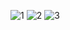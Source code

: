 ![1](https://user-images.githubusercontent.com/105069006/171213480-6695b6ae-6d2c-46a1-bc08-9bcf0bced432.png)
![2](https://user-images.githubusercontent.com/105069006/171215366-a041b37e-9038-4b01-83c9-c051a41758dd.png)
![3](https://user-images.githubusercontent.com/105069006/171215728-95a51dd3-d770-43cb-a973-ac9d0b0b0cbb.png)
